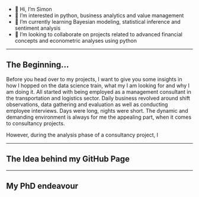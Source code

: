 - 👋 Hi, I’m Simon
- 👀 I’m interested in python, business analytics and value management
- 🌱 I’m currently learning Bayesian modeling, statistical inference and sentiment analysis
- 💞️ I’m looking to collaborate on projects related to advanced financial concepts and econometric analyses using python

__________________________

## The Beginning...

Before you head over to my projects, I want to give you some insights in how I hopped on the data science train, what my I am looking for and why I am doing it.
All started with being employed as a management consultant in the transportation and logistics sector. Daily business revolved around shift observations, data gathering and evaluation as well as conducting employee interviews. Days were long, nights were short. The dynamic and demanding environment is always for me the appealing part, when it comes to consultancy projects.

However, during the analysis phase of a consultancy project, I 


__________________________

## The Idea behind my GitHub Page

__________________________

## My PhD endeavour


<!---
Symiooo/Symiooo is a ✨ special ✨ repository because its `README.md` (this file) appears on your GitHub profile.
You can click the Preview link to take a look at your changes.
--->
